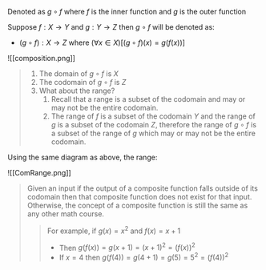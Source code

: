 Denoted as $g \circ f$ where $f$ is the inner function and $g$ is the outer function<br>

Suppose $f : X \to Y$ and $g : Y \to Z$ then $g \circ f$ will be denoted as: 
- $(g \circ f) : X \to Z$ where $(\forall x \in X)[(g \circ f)(x) = g(f(x))]$


![[composition.png]]

> 1. The domain of $g \circ f$ is $X$
> 2. The codomain of $g \circ f$ is $Z$
> 3. What about the range?
> 		1. Recall that a range is a subset of the codomain and may or may not be the entire codomain. 
> 		2. The range of $f$ is a subset of the codomain $Y$ and the range of $g$ is a subset of the codomain $Z$, therefore the range of $g \circ f$ is a subset of the range of $g$ which may or may not be the entire codomain. 

Using the same diagram as above, the range:


![[ComRange.png]]

>Given an input if the output of a composite function falls outside of its codomain then that composite function does not exist for that input. Otherwise, the concept of a composite function is still the same as any other math course.
>>For example, if $g(x) = x^2$ and $f(x) = x + 1$
>>- Then $g(f(x)) = g(x+1) = (x + 1)^2 = (f(x))^2$
>>- If $x = 4$ then $g(f(4)) = g(4 + 1) = g(5) = 5^2 = (f(4))^2$



